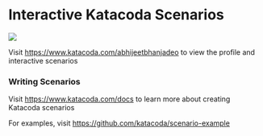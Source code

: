 # Interactive Katacoda Scenarios

[![](http://shields.katacoda.com/katacoda/abhijeetbhanjadeo/count.svg)](https://www.katacoda.com/abhijeetbhanjadeo "Get your profile on Katacoda.com")

Visit https://www.katacoda.com/abhijeetbhanjadeo to view the profile and interactive scenarios

### Writing Scenarios
Visit https://www.katacoda.com/docs to learn more about creating Katacoda scenarios

For examples, visit https://github.com/katacoda/scenario-example
